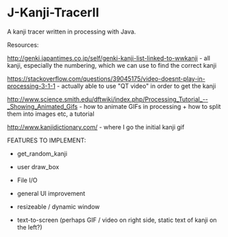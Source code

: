# J-Kanji-TracerII

A kanji tracer written in processing with Java.

Resources:

http://genki.japantimes.co.jp/self/genki-kanji-list-linked-to-wwkanji
	- all kanji, especially the numbering, which we can use to find the correct kanji

https://stackoverflow.com/questions/39045175/video-doesnt-play-in-processing-3-1-1
	- actually able to use "QT video" in order to get the kanji

http://www.science.smith.edu/dftwiki/index.php/Processing_Tutorial_--_Showing_Animated_Gifs
	- how to animate GIFs in processing + how to split them into images etc, a tutorial

http://www.kanjidictionary.com/
	- where I go the initial kanji gif



FEATURES TO IMPLEMENT:

- get_random_kanji

- user draw_box

- File I/O

- general UI improvement

- resizeable / dynamic window

- text-to-screen (perhaps GIF / video on right side, static text of kanji on the left?)
